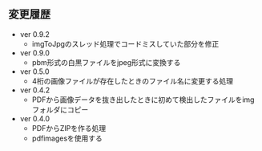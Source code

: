 ## 変更履歴
* ver 0.9.2
  * imgToJpgのスレッド処理でコードミスしていた部分を修正
* ver 0.9.0
  * pbm形式の白黒ファイルをjpeg形式に変換する
* ver 0.5.0
  * 4桁の画像ファイルが存在したときのファイル名に変更する処理
* ver 0.4.2
  * PDFから画像データを抜き出したときに初めて検出したファイルをimgフォルダにコピー
* ver 0.4.0
  * PDFからZIPを作る処理
  * pdfimagesを使用する